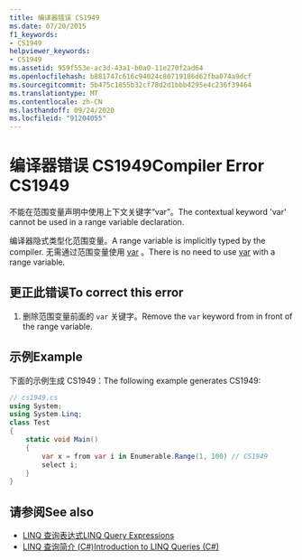 ```yaml
---
title: 编译器错误 CS1949
ms.date: 07/20/2015
f1_keywords:
- CS1949
helpviewer_keywords:
- CS1949
ms.assetid: 959f553e-ac3d-43a1-b0a0-11e270f2ad64
ms.openlocfilehash: b881747c616c94024c80719186d62fba074a9dcf
ms.sourcegitcommit: 5b475c1855b32cf78d2d1bbb4295e4c236f39464
ms.translationtype: MT
ms.contentlocale: zh-CN
ms.lasthandoff: 09/24/2020
ms.locfileid: "91204055"
---
```

# <a name="compiler-error-cs1949"></a><span data-ttu-id="cd44c-102">编译器错误 CS1949</span><span class="sxs-lookup"><span data-stu-id="cd44c-102">Compiler Error CS1949</span></span>

<span data-ttu-id="cd44c-103">不能在范围变量声明中使用上下文关键字“var”。</span><span class="sxs-lookup"><span data-stu-id="cd44c-103">The contextual keyword 'var' cannot be used in a range variable declaration.</span></span>  
  
 <span data-ttu-id="cd44c-104">编译器隐式类型化范围变量。</span><span class="sxs-lookup"><span data-stu-id="cd44c-104">A range variable is implicitly typed by the compiler.</span></span> <span data-ttu-id="cd44c-105">无需通过范围变量使用 [var](../language-reference/keywords/var.md) 。</span><span class="sxs-lookup"><span data-stu-id="cd44c-105">There is no need to use [var](../language-reference/keywords/var.md) with a range variable.</span></span>  
  
## <a name="to-correct-this-error"></a><span data-ttu-id="cd44c-106">更正此错误</span><span class="sxs-lookup"><span data-stu-id="cd44c-106">To correct this error</span></span>  
  
1. <span data-ttu-id="cd44c-107">删除范围变量前面的 `var` 关键字。</span><span class="sxs-lookup"><span data-stu-id="cd44c-107">Remove the `var` keyword from in front of the range variable.</span></span>  
  
## <a name="example"></a><span data-ttu-id="cd44c-108">示例</span><span class="sxs-lookup"><span data-stu-id="cd44c-108">Example</span></span>  

 <span data-ttu-id="cd44c-109">下面的示例生成 CS1949：</span><span class="sxs-lookup"><span data-stu-id="cd44c-109">The following example generates CS1949:</span></span>  
  
```csharp  
// cs1949.cs  
using System;  
using System.Linq;  
class Test  
{  
    static void Main()  
    {  
        var x = from var i in Enumerable.Range(1, 100) // CS1949  
        select i;  
    }  
}  
```  
  
## <a name="see-also"></a><span data-ttu-id="cd44c-110">请参阅</span><span class="sxs-lookup"><span data-stu-id="cd44c-110">See also</span></span>

- [<span data-ttu-id="cd44c-111">LINQ 查询表达式</span><span class="sxs-lookup"><span data-stu-id="cd44c-111">LINQ Query Expressions</span></span>](../linq/index.md)
- [<span data-ttu-id="cd44c-112">LINQ 查询简介 (C#)</span><span class="sxs-lookup"><span data-stu-id="cd44c-112">Introduction to LINQ Queries (C#)</span></span>](../programming-guide/concepts/linq/introduction-to-linq-queries.md)
